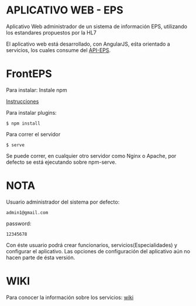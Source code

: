 # APLICATIVO WEB - EPS

Aplicativo Web administrador de un sistema de información EPS, utilizando los estandares propuestos por la HL7

El aplicativo web está desarrollado, con AngularJS, eśta orientado a servicios, los cuales consume del [API-EPS](https://github.com/fab48/eps). 

# FrontEPS

Para instalar:
Instale npm 

[Instrucciones](http://blog.npmjs.org/post/85484771375/how-to-install-npm)

Para instalar plugins:
```
$ npm install
```

Para correr el servidor
```
$ serve
```
Se puede correr, en cualquier otro servidor como Nginx o Apache, por defecto se está ejecutando sobre npm-serve.


# NOTA 
Usuario administrador del sistema por defecto:
```
admin1@gmail.com
```
password:
``` 
12345678
```
Con éste usuario podrá crear funcionarios, servicios(Especialidades) y configurar el aplicativo. Las opciones de configuración del aplicativo aún no hacen parte de ésta versión.

# WIKI

Para conocer la información sobre los servicios: [wiki](https://github.com/SergioGutzB/FrontEPS/wiki)
